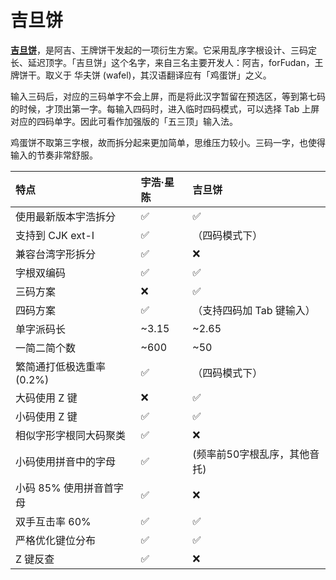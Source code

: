 # 吉旦饼

[**吉旦饼**](https://lost-melody.github.io/wafel)，是阿吉、王牌饼干发起的一项衍生方案。它采用乱序字根设计、三码定长、延迟顶字。「吉旦饼」这个名字，来自三名主要开发人：阿吉，forFudan，王牌饼干。取义于 华夫饼 (wafel)，其汉语翻译应有「鸡蛋饼」之义。

输入三码后，对应的三码单字不会上屏，而是将此汉字暂留在预选区，等到第七码的时候，才顶出第一字。每输入四码时，进入临时四码模式，可以选择 Tab 上屏对应的四码单字。因此可看作加强版的「五三顶」输入法。

鸡蛋饼不取第三字根，故而拆分起来更加简单，思维压力较小。三码一字，也使得输入的节奏非常舒服。

| 特点                      | 宇浩·星陈 | 吉旦饼                       |
| :------------------------ | :-------- | :--------------------------- |
| 使用最新版本宇浩拆分      | ✅         | ✅                            |
| 支持到 CJK ext-I          | ✅         | （四码模式下）               |
| 兼容台湾字形拆分          | ✅         | ❌                            |
| 字根双编码                | ✅         | ✅                            |
| 三码方案                  | ❌         | ✅                            |
| 四码方案                  | ✅         | （支持四码加 Tab 键输入）    |
| 单字派码长                | ~3.15     | ~2.65                        |
| 一简二简个数              | ~600      | ~50                          |
| 繁简通打低极选重率 (0.2%) | ✅         | （四码模式下）               |
| 大码使用 Z 键             | ❌         | ✅                            |
| 小码使用 Z 键             | ✅         | ✅                            |
| 相似字形字根同大码聚类    | ✅         | ❌                            |
| 小码使用拼音中的字母      | ✅         | (频率前50字根乱序，其他音托) |
| 小码 85% 使用拼音首字母   | ✅         | ❌                            |
| 双手互击率 60%            | ✅         | ✅                            |
| 严格优化键位分布          | ✅         | ✅                            |
| Z 键反查                  | ✅         | ❌                            |
